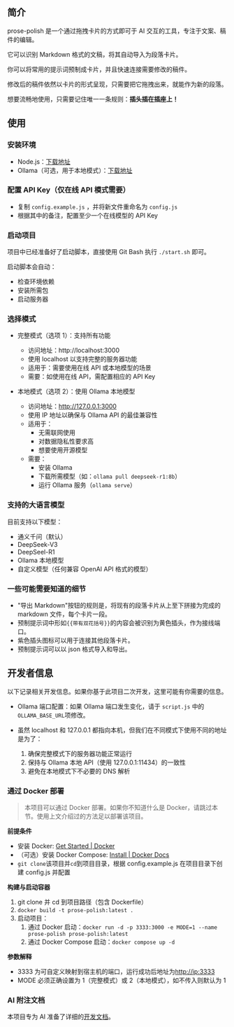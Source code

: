## 简介

prose-polish 是一个通过拖拽卡片的方式即可于 AI 交互的工具，专注于文案、稿件的编辑。

它可以识别 Markdown 格式的文稿，将其自动导入为段落卡片。

你可以将常用的提示词预制成卡片，并且快速连接需要修改的稿件。

修改后的稿件依然以卡片的形式呈现，只需要把它拖拽出来，就能作为新的段落。

想要流畅地使用，只需要记住唯一一条规则：**插头插在插座上！**

## 使用

### 安装环境

- Node.js：[下载地址](https://nodejs.org/)
- Ollama（可选，用于本地模式）：[下载地址](https://ollama.ai)

### 配置 API Key（仅在线 API 模式需要）

- 复制 `config.example.js` ，并将新文件重命名为 `config.js`
- 根据其中的备注，配置至少一个在线模型的 API Key

### 启动项目

项目中已经准备好了启动脚本，直接使用 Git Bash 执行 `./start.sh` 即可。

启动脚本会自动：

- 检查环境依赖
- 安装所需包
- 启动服务器

### 选择模式

- 完整模式（选项 1）：支持所有功能

  - 访问地址：http://localhost:3000
  - 使用 localhost 以支持完整的服务器功能
  - 适用于：需要使用在线 API 或本地模型的场景
  - 需要：如使用在线 API，需配置相应的 API Key

- 本地模式（选项 2）：使用 Ollama 本地模型
  - 访问地址：http://127.0.0.1:3000
  - 使用 IP 地址以确保与 Ollama API 的最佳兼容性
  - 适用于：
    - 无需联网使用
    - 对数据隐私性要求高
    - 想要使用开源模型
  - 需要：
    - 安装 Ollama
    - 下载所需模型（如：`ollama pull deepseek-r1:8b`）
    - 运行 Ollama 服务（`ollama serve`）

### 支持的大语言模型

目前支持以下模型：

- 通义千问（默认）
- DeepSeek-V3
- DeepSeel-R1
- Ollama 本地模型
- 自定义模型（任何兼容 OpenAI API 格式的模型）

### 一些可能需要知道的细节

- "导出 Markdown"按钮的规则是，将现有的段落卡片从上至下拼接为完成的 markdown 文件，每个卡片一段。
- 预制提示词中形如`{{带有双花括号}}`的内容会被识别为黄色插头，作为接线端口。
- 紫色插头图标可以用于连接其他段落卡片。
- 预制提示词可以以 json 格式导入和导出。

## 开发者信息

以下记录相关开发信息。如果你基于此项目二次开发，这里可能有你需要的信息。

- Ollama 端口配置：如果 Ollama 端口发生变化，请于 `script.js` 中的`OLLAMA_BASE_URL`项修改。

- 虽然 localhost 和 127.0.0.1 都指向本机，但我们在不同模式下使用不同的地址是为了：
  1. 确保完整模式下的服务器功能正常运行
  2. 保持与 Ollama 本地 API（使用 127.0.0.1:11434）的一致性
  3. 避免在本地模式下不必要的 DNS 解析

### 通过 Docker 部署

> 本项目可以通过 Docker 部署。如果你不知道什么是 Docker，请跳过本节。使用上文介绍过的方法足以部署该项目。

**前提条件**

- 安装 Docker: [Get Started | Docker](https://www.docker.com/get-started/)
- （可选）安装 Docker Compose: [Install | Docker Docs](https://docs.docker.com/compose/install/)
- `git clone`该项目并`cd`到项目目录，根据 config.example.js 在项目目录下创建 config.js 并配置

**构建与启动容器**

1. git clone 并 cd 到项目路径（包含 Dockerfile）
2. `docker build -t prose-polish:latest .`
3. 启动项目：
   1. 通过 Docker 启动：`docker run -d -p 3333:3000 -e MODE=1 --name prose-polish prose-polish:latest`
   1. 通过 Docker Compose 启动：`docker compose up -d`

**参数解释**

- 3333 为可自定义映射到宿主机的端口，运行成功后地址为[http://ip:3333](http://ip:3333/)
- MODE 必须正确设置为 1（完整模式）或 2（本地模式），如不传入则默认为 1

### AI 附注文档

本项目专为 AI 准备了详细的[开发文档](README_FOR_AI.md)。
